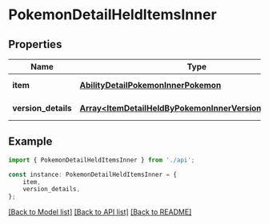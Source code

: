 # PokemonDetailHeldItemsInner


## Properties

Name | Type | Description | Notes
------------ | ------------- | ------------- | -------------
**item** | [**AbilityDetailPokemonInnerPokemon**](AbilityDetailPokemonInnerPokemon.md) |  | [default to undefined]
**version_details** | [**Array&lt;ItemDetailHeldByPokemonInnerVersionDetailsInner&gt;**](ItemDetailHeldByPokemonInnerVersionDetailsInner.md) |  | [default to undefined]

## Example

```typescript
import { PokemonDetailHeldItemsInner } from './api';

const instance: PokemonDetailHeldItemsInner = {
    item,
    version_details,
};
```

[[Back to Model list]](../README.md#documentation-for-models) [[Back to API list]](../README.md#documentation-for-api-endpoints) [[Back to README]](../README.md)
